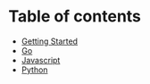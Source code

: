 # Table of contents

* [Getting Started](README.md)
* [Go](go/README.md)
* [Javascript](js/README.md)
* [Python](python/README.md)
